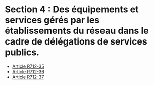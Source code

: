# Section 4 : Des équipements et services gérés par les établissements du réseau dans le cadre de délégations de services publics.

- [Article R712-35](article-r712-35.md)
- [Article R712-36](article-r712-36.md)
- [Article R712-37](article-r712-37.md)
